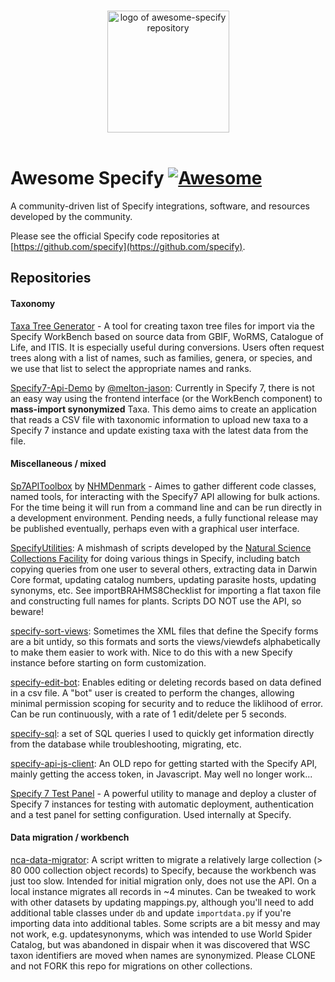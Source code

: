 <p align="center">
  <br>
  <img width="195" src="https://github.com/user-attachments/assets/46d6c42e-aea5-47d4-90d9-27194f759ea3" alt="logo of awesome-specify repository">
  <br>
  <br>
</p>

# Awesome Specify [![Awesome](https://cdn.rawgit.com/sindresorhus/awesome/d7305f38d29fed78fa85652e3a63e154dd8e8829/media/badge.svg)](https://github.com/sindresorhus/awesome)

A community-driven list of Specify integrations, software, and resources developed by the community.

Please see the official Specify code repositories at [https://github.com/specify](https://github.com/specify).

## Repositories

#### Taxonomy

[Taxa Tree Generator](https://github.com/specify/taxa_tree_docker) - A tool for creating taxon tree files 
for import via the Specify WorkBench based on source data from GBIF, WoRMS, Catalogue of Life, and ITIS. 
It is especially useful during conversions. Users often request trees along with a list of names, such as 
families, genera, or species, and we use that list to select the appropriate names and ranks.

[Specify7-Api-Demo](https://github.com/melton-jason/Specify7-Api-Demo/tree/main) by 
[@melton-jason](https://github.com/melton-jason/): Currently in Specify 7, there is not an easy way using 
the frontend interface (or the WorkBench component) to **mass-import synonymized** Taxa. This demo aims 
to create an application that reads a CSV file with taxonomic information to upload new taxa to a 
Specify 7 instance and update existing taxa with the latest data from the file.

#### Miscellaneous / mixed

[Sp7APIToolbox](https://github.com/NHMDenmark/Sp7ApiToolbox) by [NHMDenmark](https://github.com/NHMDenmark) - Aimes to gather 
different code classes, named tools, for interacting with the Specify7 API allowing for bulk actions. For the time being it 
will run from a command line and can be run directly in a development environment. Pending needs, a fully functional release 
may be published eventually, perhaps even with a graphical user interface.

[SpecifyUtilities](https://github.com/NSCF/SpecifyUtilities): 
A mishmash of scripts developed by the [Natural Science Collections Facility](https://nscf.org.za/) for doing various things in 
Specify, including batch copying queries from one user to several others, extracting data in Darwin Core format, updating catalog 
numbers, updating parasite hosts, updating synonyms, etc. See importBRAHMS8Checklist for importing a flat taxon file and constructing
full names for plants. Scripts DO NOT use the API, so beware!

[specify-sort-views](https://github.com/NSCF/specify-sort-views):
Sometimes the XML files that define the Specify forms are a bit untidy, so this formats and sorts the views/viewdefs 
alphabetically to make them easier to work with. Nice to do this with a new Specify instance before starting on form customization.

[specify-edit-bot](https://github.com/beatybiodiversitymuseum/specify-edit-bot):
Enables editing or deleting records based on data defined in a csv file. A "bot" user is created to perform the changes, allowing minimal permission scoping for security and to reduce the liklihood of error. Can be run continuously, with a rate of 1 edit/delete per 5 seconds.

[specify-sql](https://github.com/NSCF/SpecifySQL): a set of SQL queries I used to quickly get information directly 
from the database while troubleshooting, migrating, etc.

[specify-api-js-client](https://github.com/NSCF/Specify-API-JS-client): An OLD repo for getting started with the 
Specify API, mainly getting the access token, in Javascript. May well no longer work...

[Specify 7 Test Panel](https://github.com/specify/specify7-test-panel) - A powerful utility to manage and deploy a cluster of Specify 7 instances for testing with automatic deployment, authentication and a test panel for setting configuration. Used internally at Specify.

#### Data migration / workbench

[nca-data-migrator](https://github.com/NSCF/nca-specify-migrator):
A script written to migrate a relatively large collection (> 80 000 collection object records) to Specify, 
because the workbench was just too slow. Intended for initial migration only, does not use the API. On a 
local instance migrates all records in ~4 minutes. Can be tweaked to work with other datasets by updating 
mappings.py, although you'll need to add additional table classes under `db` and update `importdata.py` 
if you're importing data into additional tables. Some scripts are a bit messy and may not work, e.g. 
updatesynonyms, which was intended to use World Spider Catalog, but was abandoned in dispair when it was 
discovered that WSC taxon identifiers are moved when names are synonymized. Please CLONE and not FORK 
this repo for migrations on other collections.



